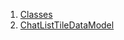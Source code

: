 1.  [Classes](models_chats_chat_list_tile_data_model/#classes)
2.  [ChatListTileDataModel](models_chats_chat_list_tile_data_model/ChatListTileDataModel-class.html)
